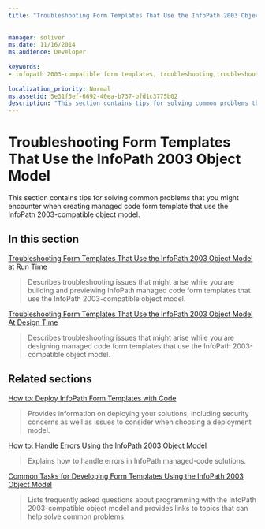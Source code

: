 ```yaml
---
title: "Troubleshooting Form Templates That Use the InfoPath 2003 Object Model"
 
 
manager: soliver
ms.date: 11/16/2014
ms.audience: Developer
 
keywords:
- infopath 2003-compatible form templates, troubleshooting,troubleshooting form templates [InfoPath 2007],form templates [InfoPath 2007], troubleshooting,troubleshooting [InfoPath 2007], InfoPath 2003-compatible form templates
 
localization_priority: Normal
ms.assetid: 5e31f5ef-6692-40ea-b737-bfd1c3775b02
description: "This section contains tips for solving common problems that you might encounter when creating managed code form template that use the InfoPath 2003-compatible object model."
---
```


# Troubleshooting Form Templates That Use the InfoPath 2003 Object Model

This section contains tips for solving common problems that you might encounter when creating managed code form template that use the InfoPath 2003-compatible object model.
  
## In this section

[Troubleshooting Form Templates That Use the InfoPath 2003 Object Model at Run Time](troubleshooting-form-templates-that-use-infopath-2003-object-model-at-runtime.md)
  
> Describes troubleshooting issues that might arise while you are building and previewing InfoPath managed code form templates that use the InfoPath 2003-compatible object model.
    
[Troubleshooting Form Templates That Use the InfoPath 2003 Object Model At Design Time](troubleshooting-form-templates-that-use-the-infopath-2003-object-model-at-design.md)
  
> Describes troubleshooting issues that might arise while you are designing managed code form templates that use the InfoPath 2003-compatible object model.
    
## Related sections

[How to: Deploy InfoPath Form Templates with Code](how-to-deploy-infopath-form-templates-with-code.md)
  
> Provides information on deploying your solutions, including security concerns as well as issues to consider when choosing a deployment model.
    
[How to: Handle Errors Using the InfoPath 2003 Object Model](how-to-handle-errors-using-the-infopath-2003-object-model.md)
  
> Explains how to handle errors in InfoPath managed-code solutions.
    
[Common Tasks for Developing Form Templates Using the InfoPath 2003 Object Model](common-tasks-for-developing-form-templates-using-the-infopath-2003-object-model.md)
  
> Lists frequently asked questions about programming with the InfoPath 2003-compatible object model and provides links to topics that can help solve common problems.
    


